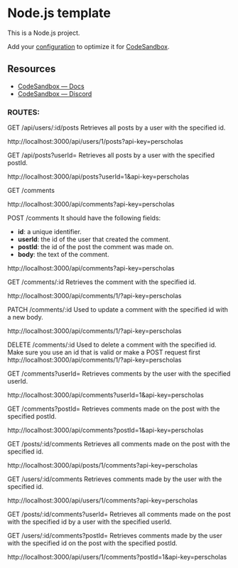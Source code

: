 # Node.js template

This is a Node.js project.

Add your [configuration](https://codesandbox.io/docs/projects/learn/setting-up/tasks) to optimize it for [CodeSandbox](https://codesandbox.io/p/dashboard).

## Resources
- [CodeSandbox — Docs](https://codesandbox.io/docs/projects)
- [CodeSandbox — Discord](https://discord.gg/Ggarp3pX5H)

### ROUTES:
GET /api/users/:id/posts
Retrieves all posts by a user with the specified id.

http://localhost:3000/api/users/1/posts?api-key=perscholas 

GET /api/posts?userId=<VALUE>
Retrieves all posts by a user with the specified postId.

http://localhost:3000/api/posts?userId=1&api-key=perscholas

GET /comments

http://localhost:3000/api/comments?api-key=perscholas

POST /comments
It should have the following fields: 
* __id__: a unique identifier. 
* __userId__: the id of the user that created the comment.
* __postId__: the id of the post the comment was made on.
* __body__: the text of the comment.

http://localhost:3000/api/comments?api-key=perscholas

GET /comments/:id
Retrieves the comment with the specified id.

http://localhost:3000/api/comments/1/?api-key=perscholas

PATCH /comments/:id
Used to update a comment with the specified id with a new body.

http://localhost:3000/api/comments/1/?api-key=perscholas

DELETE /comments/:id
Used to delete a comment with the specified id.
Make sure you use an id that is valid or make a POST request first
http://localhost:3000/api/comments/1/?api-key=perscholas


GET /comments?userId=<VALUE>
Retrieves comments by the user with the specified userId.

http://localhost:3000/api/comments?userId=1&api-key=perscholas

GET /comments?postId=<VALUE>
Retrieves comments made on the post with the specified postId.

http://localhost:3000/api/comments?postId=1&api-key=perscholas

GET /posts/:id/comments
Retrieves all comments made on the post with the specified id.

http://localhost:3000/api/posts/1/comments?api-key=perscholas

GET /users/:id/comments
Retrieves comments made by the user with the specified id.

http://localhost:3000/api/users/1/comments?api-key=perscholas

GET /posts/:id/comments?userId=<VALUE>
Retrieves all comments made on the post with the specified id by a user with the specified userId.

GET /users/:id/comments?postId=<VALUE>
Retrieves comments made by the user with the specified id on the post with the specified postId.

http://localhost:3000/api/users/1/comments?postId=1&api-key=perscholas